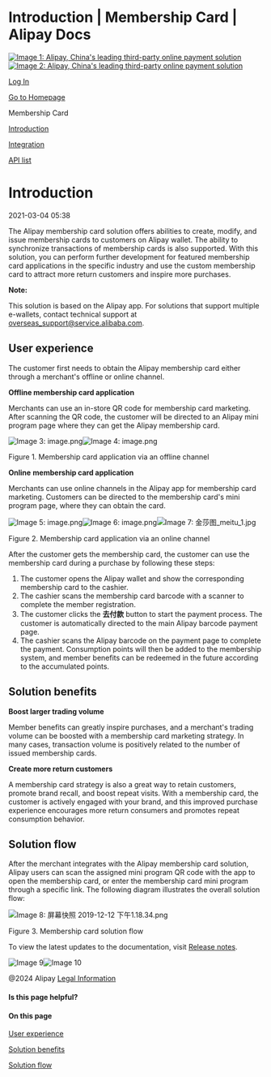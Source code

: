 Introduction | Membership Card | Alipay Docs
===============
                        

[![Image 1: Alipay, China's leading third-party online payment solution](https://ac.alipay.com/storage/2024/3/26/d66c43c0-440d-4c97-9976-f2028a2c8c5e.svg)![Image 2: Alipay, China's leading third-party online payment solution](https://ac.alipay.com/storage/2024/3/26/a48bd336-aea0-4f16-bf83-616eacbb4434.svg)](/docs/)

[Log In](https://global.alipay.com/ilogin/account_login.htm?goto=https%3A%2F%2Fglobal.alipay.com%2Fdocs%2Fac%2Fmembershipcard%2Femg9g3)

[Go to Homepage](../../)

Membership Card

[Introduction](/docs/ac/membershipcard/emg9g3)

[Integration](/docs/ac/membershipcard/vs9n1i)

[API list](/docs/ac/membershipcard/qoa8cf)

Introduction
============

2021-03-04 05:38

The Alipay membership card solution offers abilities to create, modify, and issue membership cards to customers on Alipay wallet. The ability to synchronize transactions of membership cards is also supported. With this solution, you can perform further development for featured membership card applications in the specific industry and use the custom membership card to attract more return customers and inspire more purchases.

**Note:**

This solution is based on the Alipay app. For solutions that support multiple e-wallets, contact technical support at [overseas\_support@service.alibaba.com](mailto:%20overseas_support@service.alibaba.com).

User experience
---------------

The customer first needs to obtain the Alipay membership card either through a merchant's offline or online channel.

**Offline membership card application**

Merchants can use an in-store QR code for membership card marketing. After scanning the QR code, the customer will be directed to an Alipay mini program page where they can get the Alipay membership card.

![Image 3: image.png](https://cdn.nlark.com/yuque/0/2020/png/561635/1589003267488-e7376ee4-380f-4620-ac38-2a17e9c06487.png)![Image 4: image.png](https://cdn.nlark.com/yuque/0/2020/png/561635/1589003267941-7d9c33fb-07c8-4c66-8abf-9f9db1b18578.png)

Figure 1. Membership card application via an offline channel

**Online** **membership card application**

Merchants can use online channels in the Alipay app for membership card marketing. Customers can be directed to the membership card's mini program page, where they can obtain the card.

![Image 5: image.png](https://cdn.nlark.com/yuque/0/2020/png/561635/1589003268300-7f6b2e4f-27f3-40c9-a9e1-af362e948635.png)![Image 6: image.png](https://cdn.nlark.com/yuque/0/2020/png/561635/1589003268458-3ddc30c6-317c-4d3a-8c48-541077b438ef.png)![Image 7: 金莎图_meitu_1.jpg](https://cdn.nlark.com/yuque/0/2020/jpeg/561635/1589003268672-42e40d22-5b84-426a-89a1-74865c41bb19.jpeg)

Figure 2. Membership card application via an online channel

After the customer gets the membership card, the customer can use the membership card during a purchase by following these steps:

1.  The customer opens the Alipay wallet and show the corresponding membership card to the cashier.
2.  The cashier scans the membership card barcode with a scanner to complete the member registration.
3.  The customer clicks the **去付款** button to start the payment process. The customer is automatically directed to the main Alipay barcode payment page.
4.  The cashier scans the Alipay barcode on the payment page to complete the payment. Consumption points will then be added to the membership system, and member benefits can be redeemed in the future according to the accumulated points.

Solution benefits
-----------------

**Boost larger trading volume**

Member benefits can greatly inspire purchases, and a merchant's trading volume can be boosted with a membership card marketing strategy. In many cases, transaction volume is positively related to the number of issued membership cards.

**Create more return customers**

A membership card strategy is also a great way to retain customers, promote brand recall, and boost repeat visits. With a membership card, the customer is actively engaged with your brand, and this improved purchase experience encourages more return consumers and promotes repeat consumption behavior.

Solution flow
-------------

After the merchant integrates with the Alipay membership card solution, Alipay users can scan the assigned mini program QR code with the app to open the membership card, or enter the membership card mini program through a specific link. The following diagram illustrates the overall solution flow:

![Image 8: 屏幕快照 2019-12-12 下午1.18.34.png](https://cdn.nlark.com/yuque/0/2020/png/561635/1589003268807-c383e958-46e4-48c4-9eeb-658d2c8745b3.png)

Figure 3. Membership card solution flow

To view the latest updates to the documentation, visit [Release notes](https://global.alipay.com/docs/releasenotes).

![Image 9](https://ac.alipay.com/storage/2021/5/20/19b2c126-9442-4f16-8f20-e539b1db482a.png)![Image 10](https://ac.alipay.com/storage/2021/5/20/e9f3f154-dbf0-455f-89f0-b3d4e0c14481.png)

@2024 Alipay [Legal Information](https://global.alipay.com/docs/ac/platform/membership)

#### Is this page helpful?

#### On this page

[User experience](#mwvFQ "User experience")

[Solution benefits](#Kaw7l "Solution benefits")

[Solution flow](#2U33m "Solution flow")